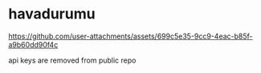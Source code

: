 # havadurumu



https://github.com/user-attachments/assets/699c5e35-9cc9-4eac-b85f-a9b60dd90f4c

api keys are removed from public repo
